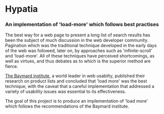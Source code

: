 # Hypatia

### An implementation of 'load-more' which follows best practises

The best way for a web page to present a long list of search results has been the subject of much discussion in the web developer community. Pagination which was the traditional technique developed in the early days of the web was followed, later on, by approaches such as 'infinite-scroll' and 'load-more'. All of these techniques have perceived shortcomings, as well as virtues, and thus debates as to which is the superior method are fierce.

[The Baymard institute](http://baymard.com/), a world leader in web usabilty, published their research on product lists and concluded that 'load more' was the best technique, with the caveat that a careful implementation that addressed a variety of usability issues was essential to its effectiveness.

The goal of this project is to produce an implementation of 'load more' which follows the recommendations of the Baymard institute.